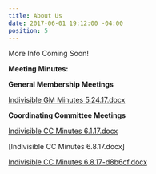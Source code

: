 ```yaml
---
title: About Us
date: 2017-06-01 19:12:00 -04:00
position: 5
---
```


More Info Coming Soon!

**Meeting Minutes:**

**General Membership Meetings**

[Indivisible GM Minutes 5.24.17.docx](/uploads/Indivisible%20GM%20Minutes%205.24.17.docx)

**Coordinating Committee Meetings**

[Indivisible CC Minutes 6.1.17.docx](/uploads/Indivisible%20CC%20Minutes%206.1.17.docx)


\[Indivisible CC Minutes 6.8.17.docx\]


[Indivisible CC Minutes 6.8.17-d8b6cf.docx](/uploads/Indivisible%20CC%20Minutes%206.8.17-d8b6cf.docx)